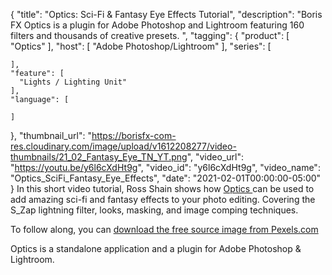 {
  "title": "Optics: Sci-Fi & Fantasy Eye Effects Tutorial",
  "description": "Boris FX Optics is a plugin for Adobe Photoshop and Lightroom featuring 160 filters and thousands of creative presets. ",
  "tagging": {
    "product": [
      "Optics"
    ],
    "host": [
      "Adobe Photoshop/Lightroom"
    ],
    "series": [

    ],
    "feature": [
      "Lights / Lighting Unit"
    ],
    "language": [

    ]
  },
  "thumbnail_url": "https://borisfx-com-res.cloudinary.com/image/upload/v1612208277/video-thumbnails/21_02_Fantasy_Eye_TN_YT.png",
  "video_url": "https://youtu.be/y6l6cXdHt9g",
  "video_id": "y6l6cXdHt9g",
  "video_name": "Optics_SciFi_Fantasy_Eye_Effects",
  "date": "2021-02-01T00:00:00-05:00"
}
In this short video tutorial, Ross Shain shows how [Optics ](https://borisfx.com/products/optics/?collection=optics&product=optics)can be used to add amazing sci-fi and fantasy effects to your photo editing. Covering the S_Zap lightning filter, looks, masking, and image comping techniques.

To follow along, you can [download the free source image from Pexels.com](https://www.pexels.com/photo/closeup-photo-of-human-eye-862122/)

Optics is a standalone application and a plugin for Adobe Photoshop & Lightroom.
